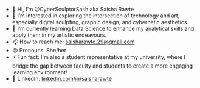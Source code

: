 - 👋 Hi, I’m @CyberSculptorSash aka Saisha Rawte
- 👀 I’m interested in exploring the intersection of technology and art, especially digital sculpting, graphic design, and cybernetic aesthetics.
- 🌱 I’m currently learning Data Science to enhance my analytical skills and apply them in my artistic endeavours.
- 📫 How to reach me: saisharawte.29@gmail.com
- 😄 Pronouns: She/her
- ⚡ Fun fact: I'm also a student representative at my university, where I bridge the gap between faculty and students to create a more engaging learning environment!
- 🔗 LinkedIn: [linkedin.com/in/saisharawte](www.linkedin.com/in/saisharawte)

<!---
CyberSculptorSash/CyberSculptorSash is a ✨ special ✨ repository because its `README.md` (this file) appears on your GitHub profile.
You can click the Preview link to take a look at your changes.
--->

